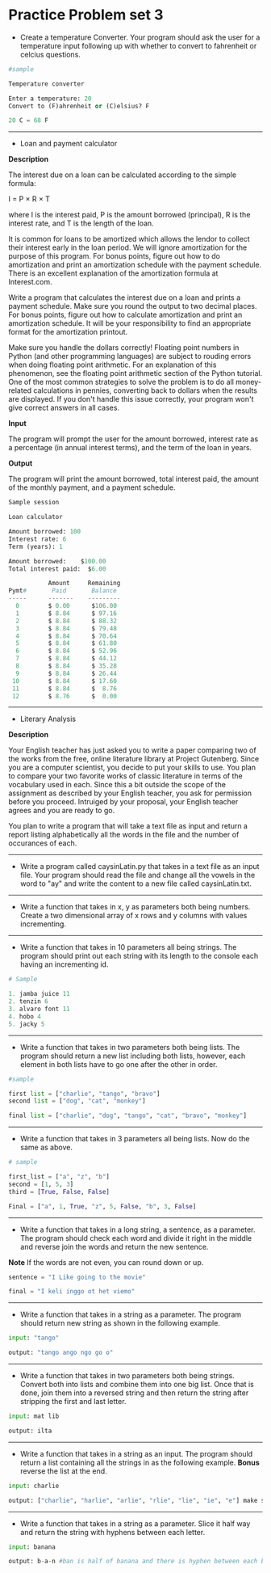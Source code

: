 
# Practice Problem set 3

* Create a temperature Converter. Your program should ask the user for a temperature input following up with whether to convert to fahrenheit or celcius questions. 

``` python
#sample

Temperature converter

Enter a temperature: 20
Convert to (F)ahrenheit or (C)elsius? F

20 C = 68 F

```
---


* Loan and payment calculator

**Description**

The interest due on a loan can be calculated according to the simple formula:

I = P × R × T

where I is the interest paid, P is the amount borrowed (principal), R is the interest rate, and T is the length of the loan.

It is common for loans to be amortized which allows the lendor to collect their interest early in the loan period. We will ignore amortization for the purpose of this program. For bonus points, figure out how to do amortization and print an amortization schedule with the payment schedule. There is an excellent explanation of the amortization formula at Interest.com.

Write a program that calculates the interest due on a loan and prints a payment schedule. Make sure you round the output to two decimal places. For bonus points, figure out how to calculate amortization and print an amortization schedule. It will be your responsibility to find an appropriate format for the amortization printout.

Make sure you handle the dollars correctly! Floating point numbers in Python (and other programming languages) are subject to rouding errors when doing floating point arithmetic. For an explanation of this phenomenon, see the floating point arithmetic section of the Python tutorial. One of the most common strategies to solve the problem is to do all money-related calculations in pennies, converting back to dollars when the results are displayed. If you don't handle this issue correctly, your program won't give correct answers in all cases.

**Input**

The program will prompt the user for the amount borrowed, interest rate as a percentage (in annual interest terms), and the term of the loan in years.

**Output**

The program will print the amount borrowed, total interest paid, the amount of the monthly payment, and a payment schedule.

``` python
Sample session

Loan calculator

Amount borrowed: 100
Interest rate: 6
Term (years): 1

Amount borrowed:    $100.00
Total interest paid:  $6.00

           Amount     Remaining
Pymt#       Paid       Balance
-----      -------    ---------
  0        $ 0.00      $106.00
  1        $ 8.84      $ 97.16
  2        $ 8.84      $ 88.32
  3        $ 8.84      $ 79.48
  4        $ 8.84      $ 70.64
  5        $ 8.84      $ 61.80
  6        $ 8.84      $ 52.96
  7        $ 8.84      $ 44.12
  8        $ 8.84      $ 35.28
  9        $ 8.84      $ 26.44
 10        $ 8.84      $ 17.60
 11        $ 8.84      $  8.76
 12        $ 8.76      $  0.00

```
---
* Literary Analysis

**Description**

  Your English teacher has just asked you to write a paper comparing two of the works from the free, online literature library at Project Gutenberg. Since you are a computer scientist, you decide to put your skills to use. You plan to compare your two favorite works of classic literature in terms of the vocabulary used in each. Since this a bit outside the scope of the assignment as described by your English teacher, you ask for permission before you proceed. Intruiged by your proposal, your English teacher agrees and you are ready to go.

  You plan to write a program that will take a text file as input and return a report listing alphabetically all the words in the file and the number of occurances of each.

---
* Write a program called caysinLatin.py that takes in a text file as an input file. Your program should read the file and change all the vowels in the word to "ay" and write the content to a new file called caysinLatin.txt. 
---
* Write a function that takes in x, y as parameters both being numbers. Create a two dimensional array of x rows and y columns with values incrementing. 
---
* Write a function that takes in 10 parameters all being strings. The program should print out each string with its length to the console each having an incrementing id. 

``` python
# Sample

1. jamba juice 11
2. tenzin 6
3. alvaro font 11
4. hobo 4
5. jacky 5
```
---
* Write a function that takes in two parameters both being lists. The program should return a new list including both lists, however, each element in both lists have to go one after the other in order. 

``` python
#sample

first list = ["charlie", "tango", "bravo"]
second list = ["dog", "cat", "monkey"]

final list = ["charlie", "dog", "tango", "cat", "bravo", "monkey"]

```
---
* Write a function that takes in 3 parameters all being lists. Now do the same as above. 

``` python
# sample

first_list = ["a", "z", "b"]
second = [1, 5, 3]
third = [True, False, False]

Final = ["a", 1, True, "z", 5, False, "b", 3, False]
```
---
* Write a function that takes in a long string, a sentence, as a parameter. The program should check each word and divide it right in the middle and reverse join the words and return the new sentence. 

**Note** If the words are not even, you can round down or up. 

``` python
sentence = "I Like going to the movie"

final = "I keli inggo ot het viemo"
```
---
* Write a function that takes in a string as a parameter. The program should return new string as shown in the following example.

``` python
input: "tango"

output: "tango ango ngo go o"

```
---
* Write a function that takes in two parameters both being strings. Convert both into lists and combine them into one big list. Once that is done, join them into a reversed string and then return the string after stripping the first and last letter.

``` python
input: mat lib

output: ilta

```
---
* Write a function that takes in a string as an input. The program should return a list containing all the strings in as the following example. 
**Bonus** reverse the list at the end.
``` python
input: charlie

output: ["charlie", "harlie", "arlie", "rlie", "lie", "ie", "e"] make sure to reverse this.

```
---
* Write a function that takes in a string as a parameter. Slice it half way and return the string with hyphens between each letter. 

``` python
input: banana

output: b-a-n #ban is half of banana and there is hyphen between each but not the last one

```





